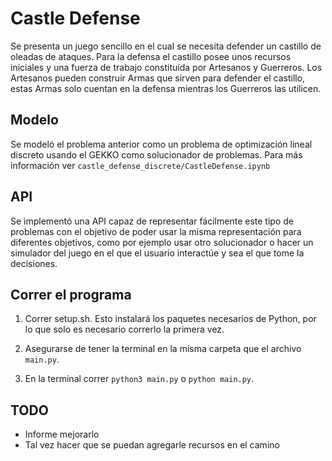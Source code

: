 # Castle Defense

Se presenta un juego sencillo en el cual se necesita defender un castillo de oleadas de ataques. Para la defensa el castillo posee unos recursos iniciales y una fuerza de trabajo constituída por Artesanos y Guerreros. Los Artesanos pueden construir Armas que sirven para defender el castillo, estas Armas solo cuentan en la defensa mientras los Guerreros las utilicen.

## Modelo

Se modeló el problema anterior como un problema de optimización lineal discreto usando el GEKKO como solucionador de problemas. Para más información ver `castle_defense_discrete/CastleDefense.ipynb`

## API

Se implementó una API capaz de representar fácilmente este tipo de problemas con el objetivo de poder usar la misma representación para diferentes objetivos, como por ejemplo usar otro solucionador o hacer un simulador del juego en el que el usuario interactúe y sea el que tome la decisiones.

## Correr el programa

1. Correr setup.sh. Esto instalará los paquetes necesarios de Python, por lo que solo es necesario correrlo la primera vez.

2. Asegurarse de tener la terminal en la misma carpeta que el archivo `main.py`.

3. En la terminal correr `python3 main.py` o `python main.py`.

## TODO

- Informe mejorarlo
- Tal vez hacer que se puedan agregarle recursos en el camino

